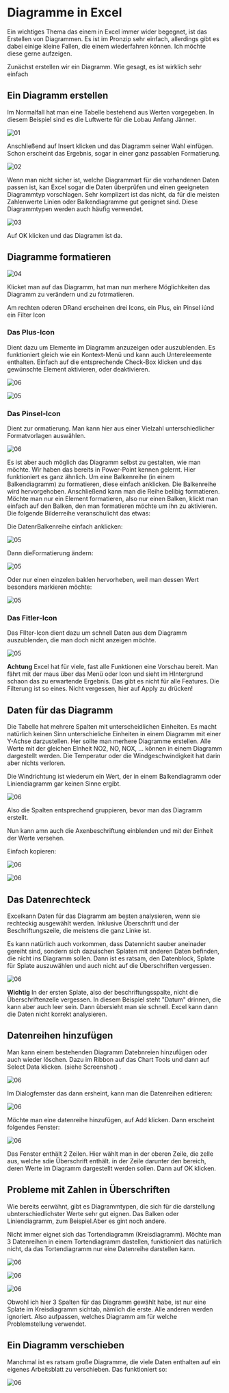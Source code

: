 # Diagramme in Excel

Ein wichtiges Thema das einem in Excel immer wider begegnet, ist das Erstellen von Diagrammen. Es ist im Pronzip sehr einfach, allerdings gibt es dabei einige kleine Fallen, die einem wiederfahren können. Ich möchte diese gerne aufzeigen.

Zunächst erstellen wir ein Diagramm. Wie gesagt, es ist wirklich sehr einfach

## Ein Diagramm erstellen

Im Normalfall hat man eine Tabelle bestehend aus Werten vorgegeben. In diesem Beispiel sind es die Luftwerte für die Lobau Anfang Jänner.

![01](Diagramme01.png)

Anschließend auf Insert klicken und das Diagramm seiner Wahl einfügen. Schon erscheint das Ergebnis, sogar in einer ganz passablen Formatierung.

![02](Diagramme02.png)

Wenn man nicht sicher ist, welche Diagrammart für die vorhandenen Daten passen ist, kan Excel sogar die Daten überprüfen und einen geeigneten Diagrammtyp vorschlagen. Sehr komplizert ist das nicht, da für die meisten Zahlenwerte Linien oder Balkendiagramme gut geeignet sind. Diese Diagrammtypen werden auch häufig verwendet.

![03](Diagramme03.png)

Auf OK klicken und das Diagramm ist da.

## Diagramme formatieren

![04](Diagramme04.png)

Klicket man auf das Diagramm, hat man nun merhere Möglichkeiten das Diagramm zu verändern und zu fotrmatieren.

Am rechten oderen DRand erscheinen drei Icons, ein Plus, ein Pinsel iúnd ein Filter Icon

### Das Plus-Icon

Dient dazu um Elemente im Diagramm anzuzeigen oder auszublenden. Es funktioniert gleich wie ein Kontext-Menü und kann auch Untereleemente enthalten. Einfach auf die entsprechende Check-Box klicken und das gewünschte Element aktivieren, oder deaktivieren.

![06](Diagramme07.png)

![05](Diagramme05.png)

### Das Pinsel-Icon

Dient zur ormatierung. Man kann hier aus einer Vielzahl unterschiedlicher Formatvorlagen auswählen.

![06](Diagramme06.png)

Es ist aber auch möglich das Diagramm selbst zu gestalten, wie man möchte. Wir haben das bereits in Power-Point kennen gelernt. Hier funktioniert es ganz ähnlich. Um eine Balkenreihe (in einem Balkendiagramm) zu formatieren, diese einfach anklicken. Die Balkenreihe wird hervorgehoben. Anschließend kann man die Reihe belibig formatieren. Möchte man nur ein Element formatieren, also nur einen Balken, klickt man einfach auf den Balken, den man formatieren möchte um ihn zu aktivieren. Die folgende Bilderreihe veranschulicht das etwas:

Die DatenrBalkenreihe einfach anklicken:

![05](Diagramme05_01.png)

Dann dieFormatierung ändern:

![05](Diagramme05_02.png)

Oder nur einen einzelen baklen hervorheben, weil man dessen Wert besonders markieren möchte:

![05](Diagramme05_03.png)

### Das Fitler-Icon

Das FIlter-Icon dient dazu um schnell Daten aus dem Diagramm auszublenden, die man doch nicht anzeigen möchte.

![05](Diagramme05_04.png)

**Achtung** Excel hat für viele, fast alle Funktionen eine Vorschau bereit. Man fährt mit der maus über das Menü oder Icon und sieht im HIntergrund schaon das zu erwartende Ergebnis. Das gibt es nicht für alle Features. Die Filterung ist so eines. Nicht vergessen, hier auf Apply zu drücken!

## Daten für das Diagramm

Die Tabelle hat mehrere Spalten mit unterscheidlichen Einheiten. Es macht natürlich keinen Sinn unterschieliche Einheiten in einem Diagramm mit einer Y-Achse darzustellen. Her sollte man merhere Diagramme erstellen. Alle Werte mit der gleichen EInheit NO2, NO, NOX, ... können in einem Diagramm dargestellt werden. Die Temperatur oder die Windgeschwindigkeit hat darin aber nichts verloren.

Die Windrichtung ist wiederum ein Wert, der in einem Balkendiagramm oder Liniendiagramm gar keinen Sinne ergibt.

![06](Diagramme08.png)

Also die Spalten entsprechend gruppieren, bevor man das Diagramm erstellt.

Nun kann amn auch die Axenbeschriftung einblenden und mit der Einheit der Werte versehen.

Einfach kopieren:

![06](Diagramme11.png)

![06](Diagramme12.png)

## Das Datenrechteck

Excelkann Daten für das Diagramm am besten analysieren, wenn sie rechteckig ausgewählt werden. Inklusive Überschrift und der Beschriftungszeile, die meistens die ganz Linke ist.

Es kann natürlich auch vorkommen, dass Datennicht sauber aneinader gereiht sind, sondern sich dazuischen Splaten mit anderen Daten befinden, die nicht ins Diagramm sollen. Dann ist es ratsam, den Datenblock, Splate für Splate auszuwählen und auch nicht auf die Überschriften vergessen.

![06](Diagramme13.png)

**Wichtig** In der ersten Splate, also der beschriftungsspalte, nicht die Überschriftenzelle vergessen. In diesem Beispiel steht "Datum" drinnen, die kann aber auch leer sein. Dann übersieht man sie schnell. Excel kann dann die Daten nicht korrekt analysieren.

## Datenreihen hinzufügen

Man kann einem bestehenden Diagramm Datebnreien hinzufügen oder auch wieder löschen. Dazu im Ribbon auf das Chart Tools und dann auf Select Data klicken. (siehe Screenshot) .

![06](Diagramme09.png)

Im Dialogfemster das dann ersheint, kann man die Datenreihen editieren:

![06](Diagramme10.png)

Möchte man eine datenreihe hinzufügen, auf Add klicken. Dann erscheint folgendes Fenster:

![06](Diagramme17.png)

Das Fenster enthält 2 Zeilen. Hier wählt man in der oberen Zeile, die zelle aus, welche sdie Überschrift enthält. in der Zeile darunter den bereich, deren Werte im Diagramm dargestellt werden sollen. Dann auf OK klicken.

## Probleme mit Zahlen in Überschriften

Wie bereits eerwähnt, gibt es Diagrammtypen, die sich für die darstellung ubnterschiedlichster Werte sehr gut eignen. Das Balken oder Liniendiagramm, zum Beispiel.Aber es gint noch andere.

Nicht immer eignet sich das Tortendiagramm (Kreisdiagramm). Möchte man 3 Datenreihen in einem Tortendiagramm dastellen, funktioniert das natürlich nicht, da das Tortendiagramm nur eine Datenreihe darstellen kann.

![06](Diagramme14.png)

![06](Diagramme15.png)

![06](Diagramme16.png)

Obwohl ich hier 3 Spalten für das Diagramm gewählt habe, ist nur eine Splate im Kreisdiagramm sichtab, nämlich die erste. Alle anderen werden ignoriert. Also aufpassen, welches Diagramm am für welche Problemstellung verwendet.

## Ein Diagramm verschieben

Manchmal ist es ratsam große Diagramme, die viele Daten enthalten auf ein eigenes Arbeitsblatt zu verschieben. Das funktioniert so:

![06](Diagramme18.png)
